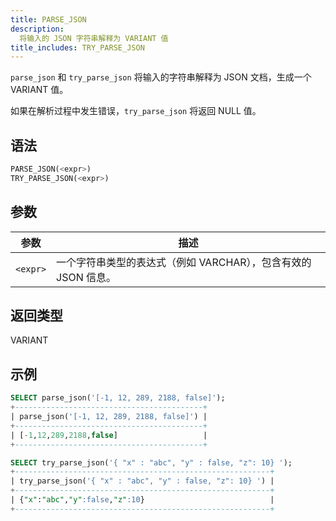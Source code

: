```yaml
---
title: PARSE_JSON
description:
  将输入的 JSON 字符串解释为 VARIANT 值
title_includes: TRY_PARSE_JSON
---
```


`parse_json` 和 `try_parse_json` 将输入的字符串解释为 JSON 文档，生成一个 VARIANT 值。

如果在解析过程中发生错误，`try_parse_json` 将返回 NULL 值。

## 语法

```sql
PARSE_JSON(<expr>)
TRY_PARSE_JSON(<expr>)
```

## 参数

| 参数      | 描述                                                                 |
|-----------|----------------------------------------------------------------------|
| `<expr>`  | 一个字符串类型的表达式（例如 VARCHAR），包含有效的 JSON 信息。       |

## 返回类型

VARIANT

## 示例

```sql
SELECT parse_json('[-1, 12, 289, 2188, false]');
+------------------------------------------+
| parse_json('[-1, 12, 289, 2188, false]') |
+------------------------------------------+
| [-1,12,289,2188,false]                   |
+------------------------------------------+

SELECT try_parse_json('{ "x" : "abc", "y" : false, "z": 10} ');
+---------------------------------------------------------+
| try_parse_json('{ "x" : "abc", "y" : false, "z": 10} ') |
+---------------------------------------------------------+
| {"x":"abc","y":false,"z":10}                            |
+---------------------------------------------------------+
```